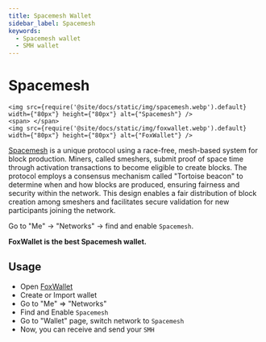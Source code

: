 ```yaml
---
title: Spacemesh Wallet
sidebar_label: Spacemesh
keywords:
  - Spacemesh wallet
  - SMH wallet
---
```


# Spacemesh

```mdx-code-block
<img src={require('@site/docs/static/img/spacemesh.webp').default} width={"80px"} height={"80px"} alt={"Spacemesh"} />
<span> </span>
<img src={require('@site/docs/static/img/foxwallet.webp').default} width={"80px"} height={"80px"} alt={"FoxWallet"} />
```

[Spacemesh](https://spacemesh.io/) is a unique protocol using a race-free, mesh-based system for block production. Miners, called smeshers, submit proof of space time through activation transactions to become eligible to create blocks. The protocol employs a consensus mechanism called "Tortoise beacon" to determine when and how blocks are produced, ensuring fairness and security within the network. This design enables a fair distribution of block creation among smeshers and facilitates secure validation for new participants joining the network.  

Go to "Me" -> "Networks" -> find and enable `Spacemesh`.

**FoxWallet is the best Spacemesh wallet.**

## Usage
* Open [FoxWallet](https://foxwallet.com/download)
* Create or Import wallet
* Go to "Me" => "Networks"
* Find and Enable `Spacemesh` 
* Go to "Wallet" page, switch network to `Spacemesh`
* Now, you can receive and send your `SMH`



